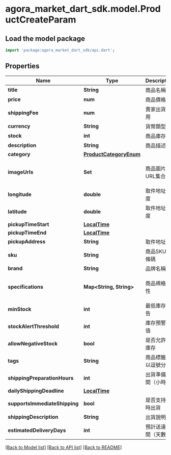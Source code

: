 # agora_market_dart_sdk.model.ProductCreateParam

## Load the model package
```dart
import 'package:agora_market_dart_sdk/api.dart';
```

## Properties
Name | Type | Description | Notes
------------ | ------------- | ------------- | -------------
**title** | **String** | 商品名稱 | 
**price** | **num** | 商品價格 | 
**shippingFee** | **num** | 賣家出貨費用 | [optional] 
**currency** | **String** | 貨幣類型 | 
**stock** | **int** | 商品庫存 | 
**description** | **String** | 商品描述 | 
**category** | [**ProductCategoryEnum**](ProductCategoryEnum.md) |  | 
**imageUrls** | **Set<String>** | 商品圖片URL集合 | [optional] [default to const {}]
**longitude** | **double** | 取件地址經度 | 
**latitude** | **double** | 取件地址緯度 | 
**pickupTimeStart** | [**LocalTime**](LocalTime.md) |  | 
**pickupTimeEnd** | [**LocalTime**](LocalTime.md) |  | 
**pickupAddress** | **String** | 取件地址 | 
**sku** | **String** | 商品SKU或條碼 | [optional] 
**brand** | **String** | 品牌名稱 | [optional] 
**specifications** | **Map<String, String>** | 商品規格屬性 | [optional] [default to const {}]
**minStock** | **int** | 最低庫存警告 | [optional] 
**stockAlertThreshold** | **int** | 庫存預警閾值 | [optional] 
**allowNegativeStock** | **bool** | 是否允許負庫存 | [optional] 
**tags** | **String** | 商品標籤，以逗號分隔 | [optional] 
**shippingPreparationHours** | **int** | 出貨準備時間（小時） | [optional] 
**dailyShippingDeadline** | [**LocalTime**](LocalTime.md) |  | [optional] 
**supportsImmediateShipping** | **bool** | 是否支持即時出貨 | [optional] 
**shippingDescription** | **String** | 出貨說明 | [optional] 
**estimatedDeliveryDays** | **int** | 預計送達時間（天數） | [optional] 

[[Back to Model list]](../README.md#documentation-for-models) [[Back to API list]](../README.md#documentation-for-api-endpoints) [[Back to README]](../README.md)


